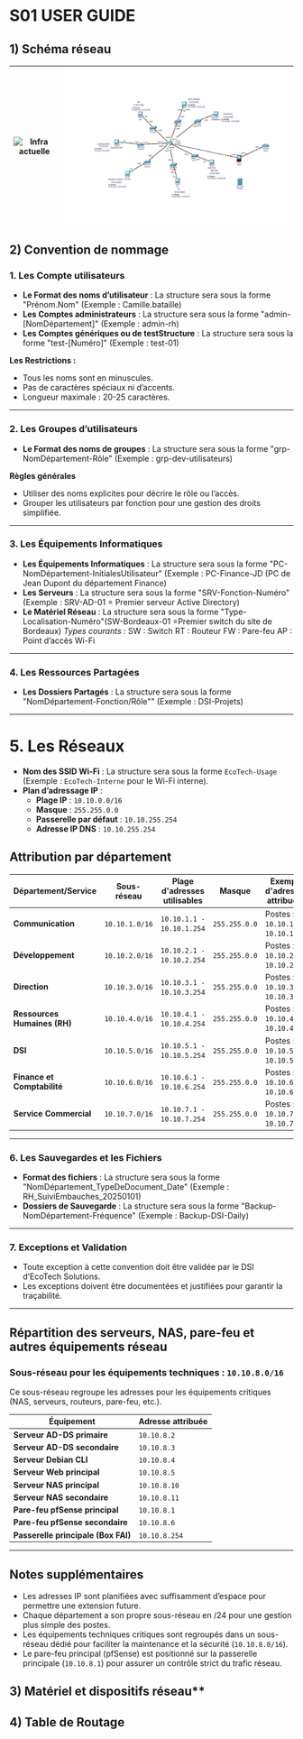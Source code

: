 # S01 USER GUIDE
## 1) Schéma réseau
| ![Infra actuelle](https://github.com/WildCodeSchool/TSSR-2411-P3-G2-EcoTechSolutions-/blob/main/Ressources/Images/R%C3%A9seau/InfraActuelle_EcoTechSolutions.png) | ![Image 2](https://github.com/WildCodeSchool/TSSR-2411-P3-G2-EcoTechSolutions-/blob/main/Ressources/Images/R%C3%A9seau/Infra_%C3%A0_venir.png) |
|-------------------------------|-------------------------------|

## 2) Convention de nommage

### 1. Les Compte utilisateurs
- **Le Format des noms d’utilisateur** : La structure sera sous la forme "Prénom.Nom" (Exemple : Camille.bataille)
- **Les Comptes administrateurs** : La structure sera sous la forme "admin-[NomDépartement]" (Exemple : admin-rh)
- **Les Comptes génériques ou de testStructure** : La structure sera sous la forme "test-[Numéro]" (Exemple : test-01)

**Les Restrictions :**
- Tous les noms sont en minuscules.
- Pas de caractères spéciaux ni d’accents.
- Longueur maximale : 20-25 caractères.

---

### 2. Les Groupes d’utilisateurs
- **Le Format des noms de groupes** : La structure sera sous la forme "grp-NomDépartement-Rôle" (Exemple : grp-dev-utilisateurs)

**Règles générales**
- Utiliser des noms explicites pour décrire le rôle ou l’accès.
- Grouper les utilisateurs par fonction pour une gestion des droits simplifiée.


---
### 3. Les Équipements Informatiques
- **Les Équipements Informatiques** : La structure sera sous la forme  "PC-NomDépartement-InitialesUtilisateur" (Exemple : PC-Finance-JD (PC de Jean Dupont du département Finance)
- **Les Serveurs** : La structure sera sous la forme "SRV-Fonction-Numéro" (Exemple : SRV-AD-01 = Premier serveur Active Directory)
- **Le Matériel Réseau** : La structure sera sous la forme "Type-Localisation-Numéro"(SW-Bordeaux-01 =Premier switch du site de Bordeaux)
*Types courants* :
SW : Switch
RT : Routeur
FW : Pare-feu
AP : Point d’accès Wi-Fi

---
### 4. Les Ressources Partagées
- **Les Dossiers Partagés** : La structure sera sous la forme "NomDépartement-Fonction/Rôle"" (Exemple : DSI-Projets)

---
# 5. Les Réseaux
- **Nom des SSID Wi-Fi** : La structure sera sous la forme `EcoTech-Usage` (Exemple : `EcoTech-Interne` pour le Wi-Fi interne).  
- **Plan d’adressage IP** :  
  - **Plage IP** : `10.10.0.0/16`  
  - **Masque** : `255.255.0.0`  
  - **Passerelle par défaut** : `10.10.255.254`  
  - **Adresse IP DNS** : `10.10.255.254`  

## Attribution par département

| Département/Service          | Sous-réseau       | Plage d'adresses utilisables | Masque              | Exemple d'adresses attribuées    |
|------------------------------|-------------------|------------------------------|---------------------|-----------------------------------|
| **Communication**            | `10.10.1.0/16`   | `10.10.1.1 - 10.10.1.254`    | `255.255.0.0`     | Postes : `10.10.1.2-10.10.1.50`  |
| **Développement**            | `10.10.2.0/16`   | `10.10.2.1 - 10.10.2.254`    | `255.255.0.0`     | Postes : `10.10.2.2-10.10.2.50`  |
| **Direction**                | `10.10.3.0/16`   | `10.10.3.1 - 10.10.3.254`    | `255.255.0.0`     | Postes : `10.10.3.2-10.10.3.10`  |
| **Ressources Humaines (RH)** | `10.10.4.0/16`   | `10.10.4.1 - 10.10.4.254`    | `255.255.0.0`     | Postes : `10.10.4.2-10.10.4.20`  |
| **DSI**                      | `10.10.5.0/16`   | `10.10.5.1 - 10.10.5.254`    | `255.255.0.0`     | Postes : `10.10.5.2-10.10.5.20`  |
| **Finance et Comptabilité**  | `10.10.6.0/16`   | `10.10.6.1 - 10.10.6.254`    | `255.255.0.0`     | Postes : `10.10.6.2-10.10.6.50`  |
| **Service Commercial**       | `10.10.7.0/16`   | `10.10.7.1 - 10.10.7.254`    | `255.255.0.0`     | Postes : `10.10.7.2-10.10.7.50`  |


---
### 6. Les Sauvegardes et les Fichiers
 - **Format des fichiers** : La structure sera sous la forme "NomDépartement_TypeDeDocument_Date" (Exemple : RH_SuiviEmbauches_20250101)
 - **Dossiers de Sauvegarde** : La structure sera sous la forme "Backup-NomDépartement-Fréquence" (Exemple : Backup-DSI-Daily)

---
### 7. Exceptions et Validation
- Toute exception à cette convention doit être validée par le DSI d’EcoTech Solutions.
- Les exceptions doivent être documentées et justifiées pour garantir la traçabilité.

---

## Répartition des serveurs, NAS, pare-feu et autres équipements réseau

### Sous-réseau pour les équipements techniques : `10.10.8.0/16`  
Ce sous-réseau regroupe les adresses pour les équipements critiques (NAS, serveurs, routeurs, pare-feu, etc.).

| **Équipement**                | **Adresse attribuée** |
|--------------------------------|-----------------------|
| **Serveur AD-DS primaire**       | `10.10.8.2`          |
| **Serveur AD-DS secondaire**     | `10.10.8.3`          |
| **Serveur Debian CLI**      | `10.10.8.4`          |
| **Serveur Web principal**     | `10.10.8.5`          |
| **Serveur NAS principal**      | `10.10.8.10`         |
| **Serveur NAS secondaire**     | `10.10.8.11`         |
| **Pare-feu pfSense principal** | `10.10.8.1`          |
| **Pare-feu pfSense secondaire**| `10.10.8.6`          |
| **Passerelle principale (Box FAI)** | `10.10.8.254` |

---

## Notes supplémentaires  
- Les adresses IP sont planifiées avec suffisamment d’espace pour permettre une extension future.  
- Chaque département a son propre sous-réseau en /24 pour une gestion plus simple des postes.  
- Les équipements techniques critiques sont regroupés dans un sous-réseau dédié pour faciliter la maintenance et la sécurité (`10.10.8.0/16`).  
- Le pare-feu principal (pfSense) est positionné sur la passerelle principale (`10.10.8.1`) pour assurer un contrôle strict du trafic réseau.

  
## 3) Matériel et dispositifs réseau**


## 4) Table de Routage
